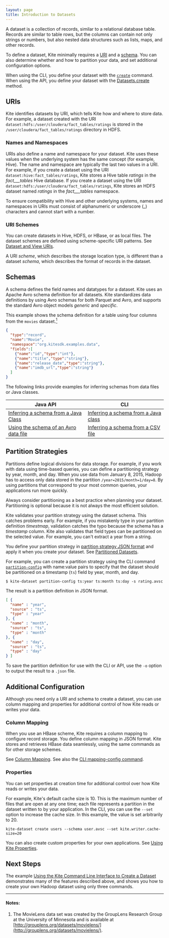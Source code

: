 ```yaml
---
layout: page
title: Introduction to Datasets
---
```


A dataset is a collection of records, similar to a relational database table. Records are similar to table rows, but the columns can contain not only strings or numbers, but also nested data structures such as lists, maps, and other records.

To define a dataset, Kite minimally requires a [URI](#uris) and a [schema](#schemas). You can also determine whether and how to partition your data, and set additional configuration options.

When using the CLI, you define your dataset with the [`create`][create] command. When using the API, you define your dataset with the [Datasets.create][datasets-create] method.

[create]:{{site.baseurl}}/cli-reference.html#create
[datasets-create]:{{site.baseurl}}/apidocs/org/kitesdk/data/Datasets.html#create(java.net.URI,%20org.kitesdk.data.DatasetDescriptor)

## URIs

Kite identifies datasets by URI, which tells Kite how and where to store data. For example, a dataset created with the URI `dataset:hdfs:/user/cloudera/fact_tables/ratings` is stored in the `/user/cloudera/fact_tables/ratings` directory in HDFS.

### Names and Namespaces 

URIs also define a name and namespace for your dataset. Kite uses these values when the underlying system has the same concept (for example, Hive). The name and namespace are typically the last two values in a URI. For example, if you create a dataset using the URI `dataset:hive:fact_tables/ratings`, Kite stores a Hive table _ratings_ in the _fact___tables_ Hive database. If you create a dataset using the URI `dataset:hdfs:/user/cloudera/fact_tables/ratings`, Kite stores an HDFS dataset named _ratings_ in the _fact___tables_ namespace.

To ensure compatibility with Hive and other underlying systems, names and namespaces in URIs must consist of alphanumeric or underscore (\_) characters  and cannot start with a number.

### URI Schemes

You can create datasets in Hive, HDFS, or HBase, or as local files. The dataset schemes are defined using scheme-specific URI patterns. See [Dataset and View URIs][uris].

A URI _scheme_, which describes the storage location type, is different than a dataset _schema_, which describes the format of records in the dataset.

[list]: {{site.baseurl}}/apidocs/org/kitesdk/data/Datasets.html#list(java.net.URI)
[uris]:{{site.baseurl}}/URIs.html

## Schemas

A schema defines the field names and datatypes for a dataset. Kite uses an Apache Avro schema definition for all datasets. Kite standardizes data definitions by using Avro schemas for both Parquet and Avro, and supports the standard Avro object models _generic_ and _specific_.

This example shows the schema definition for a table using four columns from the `movies` dataset.[<sup>1</sup>](#notes)

```json
{
  "type":"record",
  "name":"Movie",
  "namespace":"org.kitesdk.examples.data",
  "fields":[
    {"name":"id","type":"int"},
    {"name":"title","type":"string"},
    {"name":"release_date","type":"string"},
    {"name":"imdb_url","type":"string"}
  ]
}
```

The following links provide examples for inferring schemas from data files or Java classes.

| Java API                                                      | CLI |
| --------                                                      | ---------------------- |
| [Inferring a schema from a Java Class][api-schema-from-class] | [Inferring a schema from a Java class][cli-schema-from-class] |
| [Using the schema of an Avro data file][api-schema-from-data] | [Inferring a schema from a CSV file][cli-schema-from-csv] |

[api-schema-from-class]: {{site.baseurl}}/Inferring-a-Schema-from-a-Java-Class.html
[api-schema-from-data]: {{site.baseurl}}/Inferring-a-Schema-from-an-Avro-Data-File.html
[cli-schema-from-class]: {{site.baseurl}}/cli-reference.html#obj-schema
[cli-schema-from-csv]: {{site.baseurl}}/cli-reference.html#csv-schema

## Partition Strategies

Partitions define logical divisions for data storage. For example, if you work with data using time-based queries, you can define a partitioning strategy by year, month, and day. When you use data from January 8, 2015, Hadoop has to access only data stored in the partition `/year=2015/month=1/day=8`. By using partitions that correspond to your most common queries, your applications run more quickly.

Always consider partitioning as a best practice when planning your dataset. Partitioning is optional because it is not always the most efficient solution. 

Kite validates your partition strategy using the dataset schema. This catches problems early. For example, if you mistakenly type in your partition definition _timestmap_, validation catches the typo because the schema has a _timestamp_ column. Kite also validates that field types can be partitioned on the selected value. For example, you can't extract a year from a string.

You define your partition strategy in [partition strategy JSON format][ps-format] and apply it when you create your dataset. See [Partitioned Datasets][partition-strategies].

For example, you can create a partition strategy using the CLI command [`partition-config`][cli-part-conf] with name:value pairs to specify that the dataset should be partitioned on a timestamp (`ts`) field by year, month, and day.

```
$ kite-dataset partition-config ts:year ts:month ts:day -s rating.avsc
```

The result is a partition definition in JSON format. 

```JSON
[ {
  "name" : "year",
  "source" : "ts",
  "type" : "year"
}, {
  "name" : "month",
  "source" : "ts",
  "type" : "month"
}, {
  "name" : "day",
  "source" : "ts",
  "type" : "day"
} ]
```

To save the partition definition for use with the CLI or API, use the `-o` option to output the result to a `.json` file.

[partition-strategies]: {{site.baseurl}}/Partitioned-Datasets.html#partition-strategies
[cli-part-conf]: {{site.baseurl}}/cli-reference.html#partition-config
[ps-format]: {{site.baseurl}}/Partition-Strategy-Format.html

## Additional Configuration

Although you need only a URI and schema to create a dataset, you can use column mapping and properties for additional control of how Kite reads or writes your data.

### Column Mapping

When you use an HBase scheme, Kite requires a column mapping to configure record storage. You define column mapping in JSON format. Kite stores and retrieves HBase data seamlessly, using the same commands as for other storage schemes.

See [Column Mapping][column-mapping]. See also the [CLI mapping-config command][cli-column-mapping].

[column-mapping]: {{site.baseurl}}/Column-Mapping.html
[cli-column-mapping]: {{site.baseurl}}/cli-reference.html#mapping-config

### Properties

You can set properties at creation time for additional control over how Kite reads or writes your data.

For example, Kite's default cache size is 10. This is the maximum number of files that are open at any one time; each file represents a partition in the dataset written to by your application. In the CLI, you can use the `--set` option to increase the cache size. In this example, the value is set arbitrarily to 20.

```
kite-dataset create users --schema user.avsc --set kite.writer.cache-size=20
```

You can also create custom properties for your own applications. See [Using Kite Properties][use-prop].

[use-prop]:{{site.baseurl}}/using-kite-properties.html

## Next Steps

The example [Using the Kite Command Line Interface to Create a Dataset][use-cli] demonstrates many of the features described above, and shows you how to create your own Hadoop dataset using only three commands.

[use-cli]:{{site.baseurl}}/Using-the-Kite-CLI-to-Create-a-Dataset.html

---

#### Notes:
1. The MovieLens data set was created by the GroupLens Research Group at the University of Minnesota and is available at [http://grouplens.org/datasets/movielens/](http://grouplens.org/datasets/movielens/).
